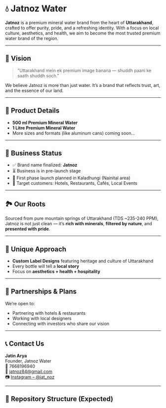 # 💧 Jatnoz Water

**Jatnoz** is a premium mineral water brand from the heart of **Uttarakhand**, crafted to offer purity, pride, and a refreshing identity. With a focus on local culture, aesthetics, and health, we aim to become the most trusted premium water brand of the region.

---

## 🌟 Vision

> "Uttarakhand mein ek premium image banana — shuddh paani ke saath shuddh soch."

We believe Jatnoz is more than just water. It’s a brand that reflects trust, art, and the essence of our land.

---

## 🧃 Product Details

- **500 ml Premium Mineral Water**
- **1 Litre Premium Mineral Water**
- More sizes and formats (like aluminum cans) coming soon...

---

## 📍 Business Status

- ✅ Brand name finalized: **Jatnoz**
- ⏳ Business is in pre-launch stage
- 🚀 First phase launch planned in Kaladhungi (Nainital area)
- 🎯 Target customers: Hotels, Restaurants, Cafés, Local Events

---

## 🏞️ Our Roots

Sourced from pure mountain springs of Uttarakhand (TDS ~235-240 PPM), Jatnoz is not just clean — it’s **rich with minerals**, **filtered by nature**, and **presented with pride**.

---

## 🎨 Unique Approach

- **Custom Label Designs** featuring heritage and culture of Uttarakhand  
- Every bottle will tell a **local story**  
- Focus on **aesthetics + health + hospitality**

---

## 🤝 Partnerships & Plans

We’re open to:
- Partnering with hotels & restaurants
- Working with local designers
- Connecting with investors who share our vision

---

## 📞 Contact Us

**Jatin Arya**  
Founder, Jatnoz Water  
📱 7668196940  
📧 jatnoz84@gmail.com  
📷 [Instagram – @jat_noz](https://www.instagram.com/jat_noz/profilecard/?igsh=MWEzcXZ0aTZhMnR0Mg==)

---

## 📂 Repository Structure (Expected)
